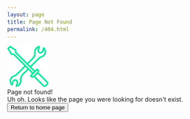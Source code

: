 ```yaml
---
layout: page
title: Page Not Found
permalink: /404.html
---
```


<div class="people errorContainer">
    <img class="peopleIcon" src="./images/serv-icon.png">
    <div class="integTitle">Page not found!</div>
    <div class="lineN"></div>
    <div class="integSubText">Uh oh. Looks like the page you were looking for doesn't exist.<br>
    </div>
    <a href="/"><button class="homeButton">Return to home page</button></a>
</div>